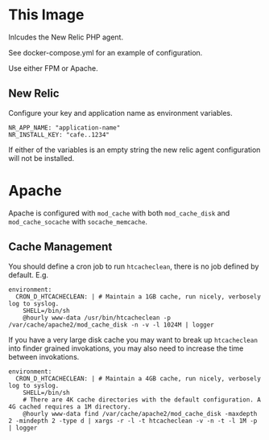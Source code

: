 # This Image

Inlcudes the New Relic PHP agent.

See docker-compose.yml for an example of configuration.

Use either FPM or Apache.

## New Relic

Configure your key and application name as environment variables.

    NR_APP_NAME: "application-name"
    NR_INSTALL_KEY: "cafe..1234"

If either of the variables is an empty string the new relic agent configuration will not be installed.

# Apache

Apache is configured with `mod_cache` with both `mod_cache_disk` and `mod_cache_socache` with `socache_memcache`.

## Cache Management

You should define a cron job to run `htcacheclean`, there is no job defined by default. E.g.

    environment:
      CRON_D_HTCACHECLEAN: | # Maintain a 1GB cache, run nicely, verbosely log to syslog.
        SHELL=/bin/sh
        @hourly www-data /usr/bin/htcacheclean -p /var/cache/apache2/mod_cache_disk -n -v -l 1024M | logger

If you have a very large disk cache you may want to break up `htcacheclean` into finder grained invokations, you may also need to increase the time between invokations.

    environment:
      CRON_D_HTCACHECLEAN: | # Maintain a 4GB cache, run nicely, verbosely log to syslog.
        SHELL=/bin/sh
        # There are 4K cache directories with the default configuration. A 4G cached requires a 1M directory. 
        @hourly www-data find /var/cache/apache2/mod_cache_disk -maxdepth 2 -mindepth 2 -type d | xargs -r -l -t htcacheclean -v -n -t -l 1M -p | logger

